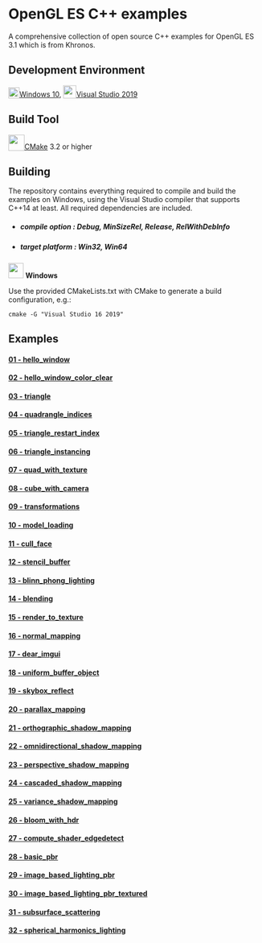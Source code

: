 # OpenGL ES C++ examples
A comprehensive collection of open source C++ examples for OpenGL ES 3.1 which is from Khronos.

## Development Environment

<img src="./images/windowslogo.png" alt="" height="22px" valign="bottom">[Windows 10](https://www.microsoft.com/en-us/software-download/windows10), <img src="./images/vs2019logo.png" alt="" height="26px" valign="bottom">[Visual Studio 2019](https://visualstudio.microsoft.com/zh-hant/vs/?rr=https%3A%2F%2Fwww.baidu.com%2Flink%3Furl%3DS64iLGalmjZ-FW3YG98CKR-p-qlL5e44wYM1QX0YOcUTbyVG9RW-OuEKWDJvhpo5eA_XrGeAjalso5T-f03iaK%26wd%3D%26eqid%3Db664e1c30015a0e9000000065d07a930)

## Build Tool

<img src="./images/cmakelogo.png" alt="" height="32px" valign="bottom">[CMake](https://cmake.org/) 3.2 or higher

## Building

The repository contains everything required to compile and build the examples on Windows,  using the Visual Studio compiler that supports C++14 at least. All required dependencies are included.

- ##### compile option : Debug, MinSizeRel, Release, RelWithDebInfo

- ##### target platform : Win32, Win64

<img src="./images/windowslogo.png" alt="" height="30px"> **Windows**

Use the provided CMakeLists.txt with CMake to generate a build configuration, e.g.:

```
cmake -G "Visual Studio 16 2019"
```

## Examples

#### [01 - hello_window](<https://github.com/rinkowei/OpenGLES_Examples/tree/master/src/01.hello_window>)



#### [02 - hello_window_color_clear](<https://github.com/rinkowei/OpenGLES_Examples/tree/master/src/02.hello_window_color_clear>)



#### [03 - triangle](<https://github.com/rinkowei/OpenGLES_Examples/tree/master/src/03.triangle>)



#### [04 - quadrangle_indices](<https://github.com/rinkowei/OpenGLES_Examples/tree/master/src/04.quadrangle_indices>)



#### [05 - triangle_restart_index](<https://github.com/rinkowei/OpenGLES_Examples/tree/master/src/05.triangle_restart_index>)



#### [06 - triangle_instancing](<https://github.com/rinkowei/OpenGLES_Examples/tree/master/src/06.triangle_instancing>)



#### [07 - quad_with_texture](<https://github.com/rinkowei/OpenGLES_Examples/tree/master/src/07.quad_with_texture>)



#### [08 - cube_with_camera](<https://github.com/rinkowei/OpenGLES_Examples/tree/master/src/08.cube_with_camera>)



#### [09 - transformations](<https://github.com/rinkowei/OpenGLES_Examples/tree/master/src/09.transformations>)



#### [10 - model_loading](<https://github.com/rinkowei/OpenGLES_Examples/tree/master/src/10.model_loading>)



#### [11 - cull_face](<https://github.com/rinkowei/OpenGLES_Examples/tree/master/src/11.cull_face>)



#### [12 - stencil_buffer](<https://github.com/rinkowei/OpenGLES_Examples/tree/master/src/12.stencil_buffer>)



#### [13 - blinn_phong_lighting](<https://github.com/rinkowei/OpenGLES_Examples/tree/master/src/13.blinn_phong_lighting>)



#### [14 - blending](<https://github.com/rinkowei/OpenGLES_Examples/tree/master/src/14.blending>)



#### [15 - render_to_texture](<https://github.com/rinkowei/OpenGLES_Examples/tree/master/src/15.render_to_texture>)



#### [16 - normal_mapping](<https://github.com/rinkowei/OpenGLES_Examples/tree/master/src/16.normal_mapping>)



#### [17 - dear_imgui](<https://github.com/rinkowei/OpenGLES_Examples/tree/master/src/17.dear_imgui>)



#### [18 - uniform_buffer_object](<https://github.com/rinkowei/OpenGLES_Examples/tree/master/src/18.uniform_buffer_object>)



#### [19 - skybox_reflect](<https://github.com/rinkowei/OpenGLES_Examples/tree/master/src/19.skybox_reflect>)



#### [20 - parallax_mapping](<https://github.com/rinkowei/OpenGLES_Examples/tree/master/src/20.parallax_mapping>)



#### [21 - orthographic_shadow_mapping](<https://github.com/rinkowei/OpenGLES_Examples/tree/master/src/21.orthographic_shadow_mapping>)



#### [22 - omnidirectional_shadow_mapping](<https://github.com/rinkowei/OpenGLES_Examples/tree/master/src/22.omnidirectional_shadow_mapping>)



#### [23 - perspective_shadow_mapping](<https://github.com/rinkowei/OpenGLES_Examples/tree/master/src/23.perspective_shadow_mapping>)



#### [24 - cascaded_shadow_mapping](<https://github.com/rinkowei/OpenGLES_Examples/tree/master/src/24.cascaded_shadow_mapping>)



#### [25 - variance_shadow_mapping](<https://github.com/rinkowei/OpenGLES_Examples/tree/master/src/25.variance_shadow_mapping>)



#### [26 - bloom_with_hdr](<https://github.com/rinkowei/OpenGLES_Examples/tree/master/src/26.bloom_with_hdr>)



#### [27 - compute_shader_edgedetect](<https://github.com/rinkowei/OpenGLES_Examples/tree/master/src/27.compute_shader_edgedetect>)



#### [28 - basic_pbr](<https://github.com/rinkowei/OpenGLES_Examples/tree/master/src/28.basic_pbr>)



#### [29 - image_based_lighting_pbr](<https://github.com/rinkowei/OpenGLES_Examples/tree/master/src/29.image_based_lighting_pbr>)



#### [30 - image_based_lighting_pbr_textured](<https://github.com/rinkowei/OpenGLES_Examples/tree/master/src/30.image_based_lighting_pbr_textured>)



#### [31 - subsurface_scattering](<https://github.com/rinkowei/OpenGLES_Examples/tree/master/src/31.subsurface_scattering>)



#### [32 - spherical_harmonics_lighting](<https://github.com/rinkowei/OpenGLES_Examples/tree/master/src/32.spherical_harmonics_lighting>)